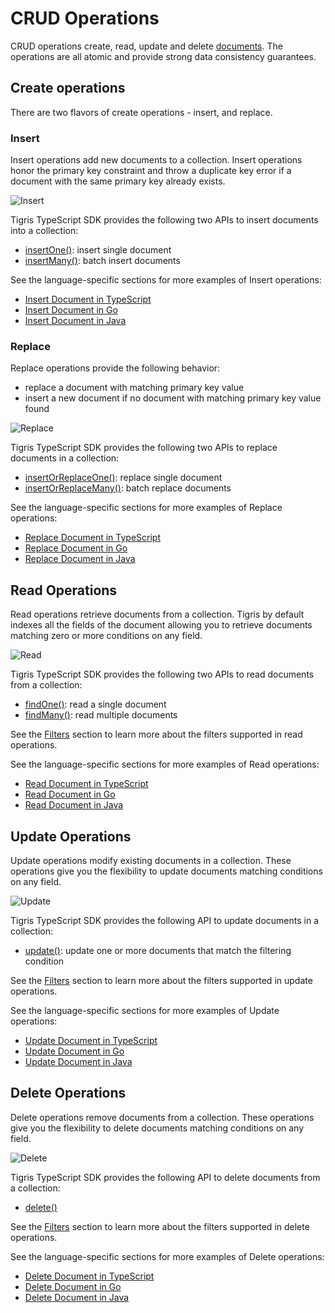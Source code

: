 # CRUD Operations

CRUD operations create, read, update and delete [documents](documents). The
operations are all atomic and provide strong data consistency guarantees.

## Create operations

There are two flavors of create operations - insert, and replace.

### Insert

Insert operations add new documents to a collection. Insert operations honor
the primary key constraint and throw a duplicate key error if a document
with the same primary key already exists.

![Insert](/img/insert.jpg)

Tigris TypeScript SDK provides the following two APIs to insert documents
into a collection:

- [insertOne()](../typescript/documents/insert#insert-a-single-document):
  insert single document
- [insertMany()](../typescript/documents/insert#insert-multiple-documents):
  batch insert documents

See the language-specific sections for more examples of Insert operations:

- [Insert Document in TypeScript](../typescript/documents/insert)
- [Insert Document in Go](../golang/documents/insert)
- [Insert Document in Java](../java/insert)

### Replace

Replace operations provide the following behavior:

- replace a document with matching primary key value
- insert a new document if no document with matching primary key value found

![Replace](/img/replace.jpg)

Tigris TypeScript SDK provides the following two APIs to replace documents
in a collection:

- [insertOrReplaceOne()](../typescript/documents/insert#upsert-a-single-document):
  replace single document
- [insertOrReplaceMany()](../typescript/documents/insert#upsert-multiple-documents):
  batch replace documents

See the language-specific sections for more examples of Replace operations:

- [Replace Document in TypeScript](../typescript/documents/insert)
- [Replace Document in Go](../golang/documents/insert)
- [Replace Document in Java](../java/insert)

## Read Operations

Read operations retrieve documents from a collection. Tigris by default
indexes all the fields of the document allowing you to retrieve documents
matching zero or more conditions on any field.

![Read](/img/findmany.jpg)

Tigris TypeScript SDK provides the following two APIs to read documents
from a collection:

- [findOne()](../typescript/documents/query#simple-read-query): read a single document
- [findMany()](../typescript/documents/query#filtering-on-multiple-fields): read
  multiple documents

See the [Filters](filters) section to learn more about the filters supported in
read operations.

See the language-specific sections for more examples of Read operations:

- [Read Document in TypeScript](../typescript/documents/query)
- [Read Document in Go](../golang/documents/query)
- [Read Document in Java](../java/query)

## Update Operations

Update operations modify existing documents in a collection. These
operations give you the flexibility to update documents matching conditions on
any field.

![Update](/img/update.jpg)

Tigris TypeScript SDK provides the following API to update documents in a
collection:

- [update()](../typescript/documents/update#simple-update): update one or more
  documents that match the filtering condition

See the [Filters](filters) section to learn more about the filters supported in
update operations.

See the language-specific sections for more examples of Update operations:

- [Update Document in TypeScript](../typescript/documents/update)
- [Update Document in Go](../golang/documents/update)
- [Update Document in Java](../java/update)

## Delete Operations

Delete operations remove documents from a collection. These operations give
you the flexibility to delete documents matching conditions on any field.

![Delete](/img/delete.jpg)

Tigris TypeScript SDK provides the following API to delete documents from a
collection:

- [delete()](../typescript/documents/delete#simple-delete)

See the [Filters](filters) section to learn more about the filters supported in
delete operations.

See the language-specific sections for more examples of Delete operations:

- [Delete Document in TypeScript](../typescript/documents/delete)
- [Delete Document in Go](../golang/documents/delete)
- [Delete Document in Java](../java/delete)
